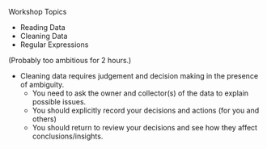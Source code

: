 
Workshop Topics
+ Reading Data
+ Cleaning Data
+ Regular Expressions

(Probably too ambitious for 2 hours.)


+ Cleaning data requires judgement and decision making in the presence of ambiguity.
  + You need to ask the owner and collector(s) of the data to explain possible issues.
  + You should explicitly record your decisions and actions (for you and others)
  + You should return to review your decisions and see how they affect conclusions/insights.
  
